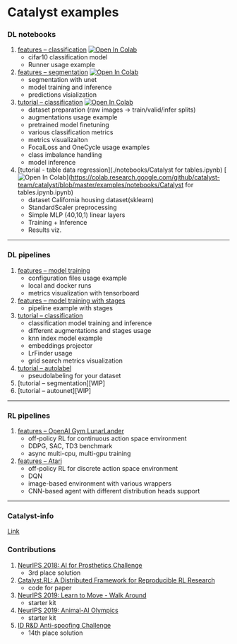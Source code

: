 # Catalyst examples

### DL notebooks

1. [features – classification](./notebooks/notebook-example.ipynb) [![Open In Colab](https://colab.research.google.com/assets/colab-badge.svg)](https://colab.research.google.com/github/catalyst-team/catalyst/blob/master/examples/notebooks/notebook-example.ipynb)
    - cifar10 classification model
    - Runner usage example
2. [features – segmentation](./notebooks/segmentation-example.ipynb) [![Open In Colab](https://colab.research.google.com/assets/colab-badge.svg)](https://colab.research.google.com/github/catalyst-team/catalyst/blob/master/examples/notebooks/segmentation-example.ipynb)
    - segmentation with unet
    - model training and inference
    - predictions visialization
3. [tutorial – classification](./notebooks/classification-tutorial.ipynb) [![Open In Colab](https://colab.research.google.com/assets/colab-badge.svg)](https://colab.research.google.com/github/catalyst-team/catalyst/blob/master/examples/notebooks/classification-tutorial.ipynb)
    - dataset preparation (raw images -> train/valid/infer splits)
    - augmentations usage example
    - pretrained model finetuning
    - various classification metrics
    - metrics visualizaiton
    - FocalLoss and OneCycle usage examples
    - class imbalance handling
    - model inference
4. [tutorial - table data regression](./notebooks/Catalyst for tables.ipynb) [![Open In Colab](https://colab.research.google.com/assets/colab-badge.svg)](https://colab.research.google.com/github/catalyst-team/catalyst/blob/master/examples/notebooks/Catalyst for tables.ipynb.ipynb)
    - dataset California housing dataset(sklearn)
    - StandardScaler preprocessing
    - Simple MLP (40,10,1) linear layers
    - Training + Inference 
    - Results viz.
    
----

### DL pipelines
1. [features – model training](cifar_simple)
    - configuration files usage example
    - local and docker runs
    - metrics visualization with tensorboard
2. [features – model training with stages](cifar_stages)
    - pipeline example with stages
3. [tutorial – classification](https://github.com/catalyst-team/classification)
    - classification model training and inference
    - different augmentations and stages usage
    - knn index model example
    - embeddings projector
    - LrFinder usage
    - grid search metrics visualization
4. [tutorial – autolabel](https://github.com/catalyst-team/classification#2-autolabel)
    - pseudolabeling for your dataset
5. [tutorial – segmentation][WIP]
6. [tutorial – autounet][WIP]

----

### RL pipelines
1. [features – OpenAI Gym LunarLander](rl_gym)
    - off-policy RL for continuous action space environment
    - DDPG, SAC, TD3 benchmark
    - async multi-cpu, multi-gpu training
2. [features – Atari](atari)
    - off-policy RL for discrete action space environment
    - DQN
    - image-based environment with various wrappers
    - CNN-based agent with different distribution heads support

----

### Catalyst-info
[Link](https://github.com/catalyst-team/catalyst-info)


### Contributions

1. [NeurIPS 2018: AI for Prosthetics Challenge](https://github.com/Scitator/neurips-18-prosthetics-challenge)
    - 3rd place solution
2. [Catalyst.RL: A Distributed Framework for Reproducible RL Research](https://github.com/catalyst-team/catalyst-rl-framework)
    - code for paper
3. [NeurIPS 2019: Learn to Move - Walk Around](https://github.com/Scitator/learning-to-move-starter-kit)
    - starter kit
4. [NeurIPS 2019: Animal-AI Olympics](https://github.com/Scitator/animal-olympics-starter-kit)
    - starter kit
5. [ID R&D Anti-spoofing Challenge](https://github.com/bagxi/idrnd-anti-spoofing-challenge-solution)
    - 14th place solution

